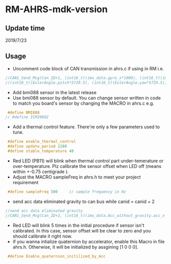 # RM-AHRS-mdk-version
## Update time
2019/7/23
## Usage
* Uncomment code block of CAN transmission in ahrs.c if using in RM i.e.
```c
//CAN1_Send_Msg(Can_ID+1, (int16_t)(imu_data.gyro_x*1000), (int16_t)(imu_data.gyro_z*1000) , \
//(int16_t)(EulerAngle.pitch*5729.5), (int16_t)(EulerAngle.yaw*5729.5), 4);
```

* Add bmi088 sensor in the latest release
* Use bmi088 sensor by default. You can change sensor written in code to match you board's sensor by changing the MACRO in ahrs.c 
e.g. 
```c
 #define BMI088 
// #define ICM20602 
```
* Add a thermal control feature. There're only a few parameters used to tune.
```c
 #define enable_thermal_control 
 #define update_period 1280
 #define stable_temperature 48
```  
* Red LED (PB11) will blink when thermal control part under-temerature or over-temperature. Plz calibrate the sensor offset when LED off (means within +-0.75 centigrade ).
* Adjust the MACRO sampleFreq in ahrs.h to meet your project requirement
```c
 #define sampleFreq	500		// sample frequency in Hz
```
* send acc data eliminated gravity to can bus while canid = canid + 2
```c
//send acc data eliminated gravity  
//CAN1_Send_Msg(Can_ID+2, (int16_t)(imu_data.Acc_without_gravity.acc_x * 10000), (int16_t)(imu_data.Acc_without_gravity.acc_x * 10000), (int16_t)(imu_data.Acc_without_gravity.acc_x * 10000) , 0, 3);
```
* Red LED will blink 5 times in the initial procedure if sensor isn't calibrated. In this case, sensor offset will be clear to zero and you should calibrate it right now.
* if you wanna intialize quaternion by accelerator, enable this Macro in file ahrs.h. Otherwise, it will be initialized by assgining [1 0 0 0].
```c
 #define Enable_quaternion_initilized_by_Acc
```